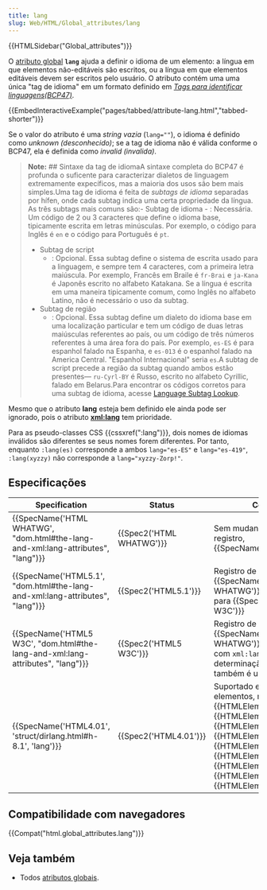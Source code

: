 ```yaml
---
title: lang
slug: Web/HTML/Global_attributes/lang
---
```


{{HTMLSidebar("Global_attributes")}}

O [atributo global](/pt-BR/docs/Web/HTML/Global_attributes) **`lang`** ajuda a definir o idioma de um elemento: a língua em que elementos não-editáveis são escritos, ou a língua em que elementos editáveis devem ser escritos pelo usuário. O atributo contém uma uma única "tag de idioma" em um formato definido em [_Tags para identificar linguagens(BCP47)_](https://www.ietf.org/rfc/bcp/bcp47.txt).

{{EmbedInteractiveExample("pages/tabbed/attribute-lang.html","tabbed-shorter")}}

Se o valor do atributo é uma _string vazia_ (`lang=""`), o idioma é definido como _unknown (desconhecido)_; se a tag de idioma não é válida conforme o BCP47, ela é definida como _invalid (invalida)_.

> **Note:** ## Sintaxe da tag de idiomaA sintaxe completa do BCP47 é profunda o suficente para caracterizar dialetos de linguagem extremamente expecíficos, mas a maioria dos usos são bem mais simples.Uma tag de idioma é feita de _subtags de idioma_ separadas por hífen, onde cada subtag indica uma certa propriedade da língua. As três subtags mais comuns são:- Subtag de idioma - : Necessária. Um código de 2 ou 3 caracteres que define o idioma base, tipicamente escrita em letras minúsculas. Por exemplo, o código para Inglês é `en` e o código para Português é `pt`.
>
> - Subtag de script
>   - : Opcional. Essa subtag define o sistema de escrita usado para a linguagem, e sempre tem 4 caracteres, com a primeira letra maiúscula. Por exemplo, Francês em Braile é `fr-Brai` e `ja-Kana` é Japonês escrito no alfabeto Katakana. Se a língua é escrita em uma maneira tipicamente comum, como Inglês no alfabeto Latino, não é necessário o uso da subtag.
> - Subtag de região
>   - : Opcional. Essa subtag define um dialeto do idioma base em uma localização particular e tem um código de duas letras maiúsculas referentes ao país, ou um código de três números referentes à uma área fora do país. Por exemplo, `es-ES` é para espanhol falado na Espanha, e `es-013` é o espanhol falado na America Central. "Espanhol Internacional" seria `es`.A subtag de script precede a região da subtag quando ambos estão presentes— `ru-Cyrl-BY` é Russo, escrito no alfabeto Cyrillic, falado em Belarus.Para encontrar os códigos corretos para uma subtag de idioma, acesse [Language Subtag Lookup](https://r12a.github.io/app-subtags/).

Mesmo que o atributo **lang** esteja bem definido ele ainda pode ser ignorado, pois o atributo [**xml:lang**](/pt-BR/docs/Web/HTML/Global_attributes/xml:lang) tem prioridade.

Para as pseudo-classes CSS {{cssxref(":lang")}}, dois nomes de idiomas inválidos são diferentes se seus nomes forem diferentes. Por tanto, enquanto `:lang(es)` corresponde a ambos `lang="es-ES"` e `lang="es-419"`, `:lang(xyzzy)` não corresponde a `lang="xyzzy-Zorp!"`.

## Especificações

| Specification                                                                    | Status                   | Comment                                                                                                                                                                                                                                                                              |
| -------------------------------------------------------------------------------- | ------------------------ | ------------------------------------------------------------------------------------------------------------------------------------------------------------------------------------------------------------------------------------------------------------------------------------ |
| {{SpecName('HTML WHATWG', "dom.html#the-lang-and-xml:lang-attributes", "lang")}} | {{Spec2('HTML WHATWG')}} | Sem mudança até o último registro, {{SpecName('HTML5.1')}}                                                                                                                                                                                                                           |
| {{SpecName('HTML5.1', "dom.html#the-lang-and-xml:lang-attributes", "lang")}}     | {{Spec2('HTML5.1')}}     | Registro de {{SpecName('HTML WHATWG')}}, sem mudança para {{SpecName('HTML5 W3C')}}                                                                                                                                                                                                  |
| {{SpecName('HTML5 W3C', "dom.html#the-lang-and-xml:lang-attributes", "lang")}}   | {{Spec2('HTML5 W3C')}}   | Registro de {{SpecName('HTML WHATWG')}}, comportamento com `xml:lang` e algoritmo de determinação definido. Ele também é um atributo global.                                                                                                                                         |
| {{SpecName('HTML4.01', 'struct/dirlang.html#h-8.1', 'lang')}}                    | {{Spec2('HTML4.01')}}    | Suportado em todos os elementos, mas {{HTMLElement("applet")}}, {{HTMLElement("base")}}, {{HTMLElement("basefont")}}, {{HTMLElement("br")}}, {{HTMLElement("frame")}}, {{HTMLElement("frameset")}}, {{HTMLElement("iframe")}}, {{HTMLElement("param")}} e {{HTMLElement("script")}}. |

## Compatibilidade com navegadores

{{Compat("html.global_attributes.lang")}}

## Veja também

- Todos [atributos globais](/pt-BR/docs/Web/HTML/Global_attributes).
